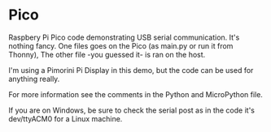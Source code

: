 # Pico
Raspbery Pi Pico code demonstrating USB serial communication. It's nothing fancy.
One files goes on the Pico (as main.py or run it from Thonny),
The other file -you guessed it- is ran on the host.

I'm using a Pimorini Pi Display in this demo, but the code can be used for anything really.

For more information see the comments in the Python and MicroPython file.

If you are on Windows, be sure to check the serial post as in the code it's dev/ttyACM0 for a Linux machine.
